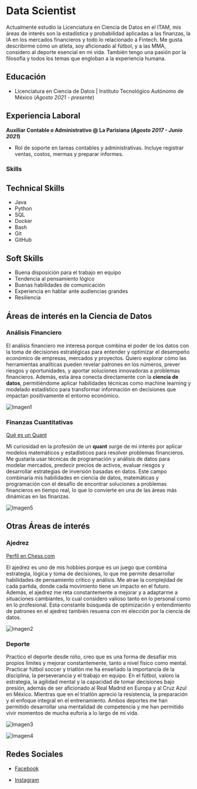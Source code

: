 
# Data Scientist


Actualmente estudio la Licenciatura en Ciencia de Datos en el ITAM, mis áreas de interés son la estadística y probabilidad aplicadas a las finanzas, la IA en los mercados financieros y todo lo relacionado a Fintech. Me gusta describirme cómo un atleta, soy aficionado al fútbol, y a las MMA, considero al deporte esencial en mi vida. También tengo una pasión por la filosofía y todos los temas que engloban a la experiencia humana. 

## Educación
- Licenciatura en Ciencia de Datos | Instituto Tecnológico Autónomo de México (_Agosto 2021 - presente_)								       		


## Experiencia Laboral
**Auxiliar Contable o Administrativo @ La Parisiana (_Agosto 2017 - Junio 2021_)**
- Rol de soporte en tareas contables y administrativas. Incluye registrar ventas, costos, mermas y preparar informes.


### Skills
## Technical Skills
- Java
- Python
- SQL
- Docker
- Bash
- Git
- GitHub

## Soft Skills
- Buena disposición para el trabajo en equipo
- Tendencia al pensamiento lógico
- Buenas habilidades de comunicación
- Experiencia en hablar ante audiencias grandes
- Resiliencia


## Áreas de interés en la Ciencia de Datos
### Análisis Financiero

El análisis financiero me interesa porque combina el poder de los datos con la toma de decisiones estratégicas para entender y optimizar el desempeño económico de empresas, mercados y proyectos. Quiero explorar cómo las herramientas analíticas pueden revelar patrones en los números, prever riesgos y oportunidades, y aportar soluciones innovadoras a problemas financieros. Además, esta área conecta directamente con la **ciencia de datos**, permitiéndome aplicar habilidades técnicas como machine learning y modelado estadístico para transformar información en decisiones que impactan positivamente el entorno económico.

![Imagen1](/img/mercados-financieros-1_0.jpg)

### Finanzas Cuantitativas
[Qué es un Quant](https://datascientest.com/es/formacion-quant)

Mi curiosidad en la profesión de un **quant** surge de mi interés por aplicar modelos matemáticos y estadísticos para resolver problemas financieros. Me gustaría usar técnicas de programación y análisis de datos para modelar mercados, predecir precios de activos, evaluar riesgos y desarrollar estrategias de inversión basadas en datos. Este campo combinaría mis habilidades en ciencia de datos, matemáticas y programación con el desafío de encontrar soluciones a problemas financieros en tiempo real, lo que lo convierte en una de las áreas más dinámicas en las finanzas.

![Imagen5](/img/giphy.webp)


## Otras Áreas de interés
### Ajedrez
[Perfil en Chess.com](https://www.chess.com/member/netohbernal)

El ajedrez es uno de mis hobbies porque es un juego que combina estrategia, lógica y toma de decisiones, lo que me permite desarrollar habilidades de pensamiento crítico y análisis. Me atrae la complejidad de cada partida, donde cada movimiento tiene un impacto en el futuro. Además, el ajedrez me reta constantemente a mejorar y a adaptarme a situaciones cambiantes, lo cual considero valioso tanto en lo personal como en lo profesional. Esta constante búsqueda de optimización y entendimiento de patrones en el ajedrez también resuena con mi elección por la ciencia de datos.

![Imagen2](/img/ChessSet.jpg)

### Deporte

Practico el deporte desde niño, creo que es una forma de desafiar mis propios límites y mejorar constantemente, tanto a nivel físico como mental. Practicar fútbol soccer y triatlón me ha enseñado la importancia de la disciplina, la perseverancia y el trabajo en equipo. En el fútbol, valoro la estrategia, la agilidad mental y la capacidad de tomar decisiones bajo presión, además de ser aficionado al Real Madrid en Europa y al Cruz Azul en México. Mientras que en el triatlón aprecio la resistencia, la preparación y el enfoque integral en el entrenamiento. Ambos deportes me han permitido desarrollar una mentalidad de competencia y me han permitido vivir momentos de mucha euforia a lo largo de mi vida.

![Imagen3](/img/futbol.jpg)

![Imagen4](/img/triatlon.jpg)



## Redes Sociales
- [Facebook](https://www.facebook.com/profile.php?id=100008007349351)

- [Instagram](https://www.instagram.com/netoh_bernal/)
